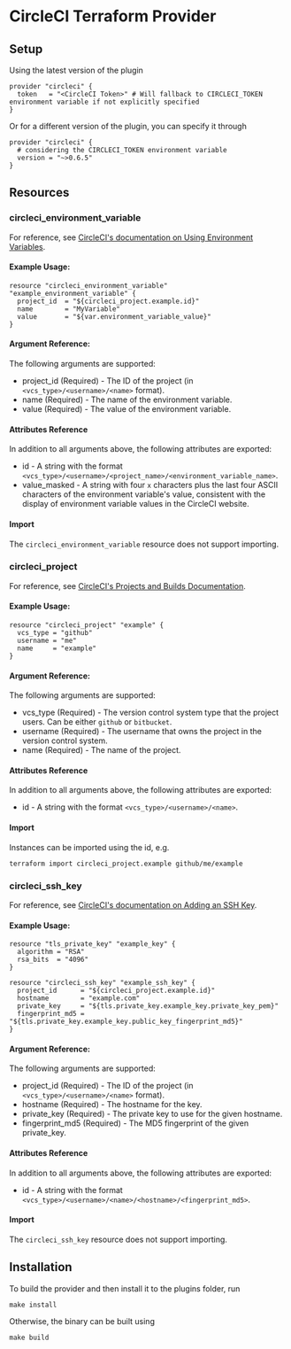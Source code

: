 CircleCI Terraform Provider
===========================

Setup
-----

Using the latest version of the plugin

```hcl
provider "circleci" {
  token   = "<CircleCI Token>" # Will fallback to CIRCLECI_TOKEN environment variable if not explicitly specified
}
```

Or for a different version of the plugin, you can specify it through

```hcl
provider "circleci" {
  # considering the CIRCLECI_TOKEN environment variable
  version = "~>0.6.5"
}
```

Resources
---------

### circleci_environment_variable

For reference, see [CircleCI's documentation on Using Environment Variables](https://circleci.com/docs/2.0/env-vars/).

#### Example Usage:

```hcl
resource "circleci_environment_variable" "example_environment_variable" {
  project_id  = "${circleci_project.example.id}"
  name        = "MyVariable"
  value       = "${var.environment_variable_value}"
}
```

#### Argument Reference:

The following arguments are supported:

* project_id (Required) - The ID of the project (in `<vcs_type>/<username>/<name>` format).
* name (Required) - The name of the environment variable.
* value (Required) - The value of the environment variable.

#### Attributes Reference

In addition to all arguments above, the following attributes are exported:

* id - A string with the format `<vcs_type>/<username>/<project_name>/<environment_variable_name>`.
* value_masked - A string with four `x` characters plus the last four ASCII characters of the environment variable's value, consistent with the display of environment variable values in the CircleCI website.

#### Import

The `circleci_environment_variable` resource does not support importing.

### circleci_project

For reference, see [CircleCI's Projects and Builds Documentation](https://circleci.com/docs/2.0/project-build/).

#### Example Usage:

```hcl
resource "circleci_project" "example" {
  vcs_type = "github"
  username = "me"
  name     = "example"
}
```

#### Argument Reference:

The following arguments are supported:

* vcs_type (Required) - The version control system type that the project users. Can be either `github` or `bitbucket`.
* username (Required) - The username that owns the project in the version control system.
* name (Required) - The name of the project.

#### Attributes Reference

In addition to all arguments above, the following attributes are exported:

* id - A string with the format `<vcs_type>/<username>/<name>`.

#### Import

Instances can be imported using the id, e.g.

```shell
terraform import circleci_project.example github/me/example
```

### circleci_ssh_key

For reference, see [CircleCI's documentation on Adding an SSH Key](https://circleci.com/docs/2.0/add-ssh-key/).

#### Example Usage:

```hcl
resource "tls_private_key" "example_key" {
  algorithm = "RSA"
  rsa_bits  = "4096"
}

resource "circleci_ssh_key" "example_ssh_key" {
  project_id      = "${circleci_project.example.id}"
  hostname        = "example.com"
  private_key     = "${tls.private_key.example_key.private_key_pem}"
  fingerprint_md5 = "${tls.private_key.example_key.public_key_fingerprint_md5}"
}
```

#### Argument Reference:

The following arguments are supported:

* project_id (Required) - The ID of the project (in `<vcs_type>/<username>/<name>` format).
* hostname (Required) - The hostname for the key.
* private_key (Required) - The private key to use for the given hostname.
* fingerprint_md5 (Required) - The MD5 fingerprint of the given private_key.

#### Attributes Reference

In addition to all arguments above, the following attributes are exported:

* id - A string with the format `<vcs_type>/<username>/<name>/<hostname>/<fingerprint_md5>`.

#### Import

The `circleci_ssh_key` resource does not support importing.

Installation
------------

To build the provider and then install it to the plugins folder, run

```shell
make install
```

Otherwise, the binary can be built using

```shell
make build
```
